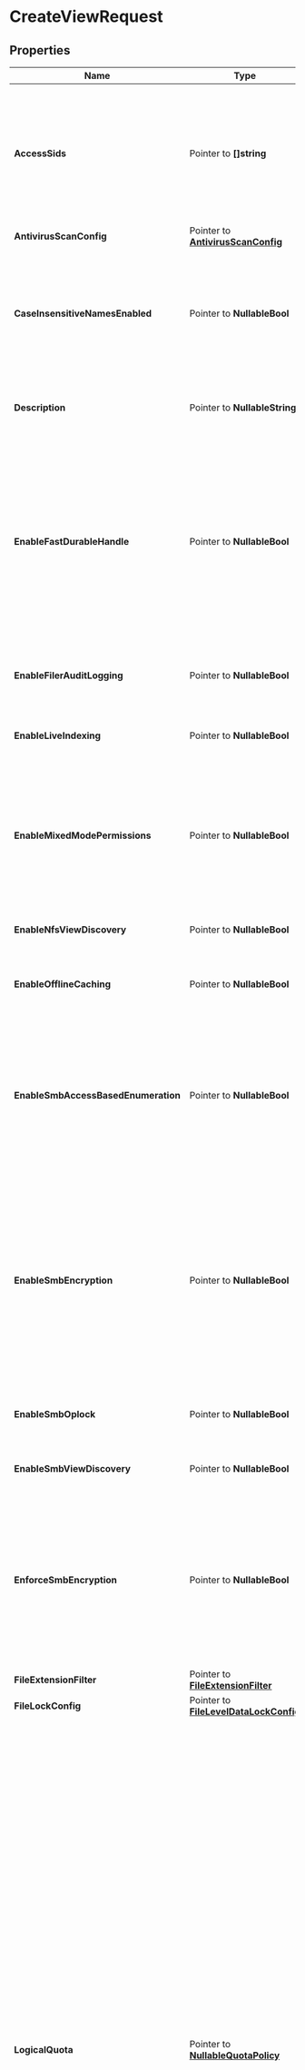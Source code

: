 # CreateViewRequest

## Properties

Name | Type | Description | Notes
------------ | ------------- | ------------- | -------------
**AccessSids** | Pointer to **[]string** | Array of Security Identifiers (SIDs)  Specifies the list of security identifiers (SIDs) for the restricted Principals who have access to this View. | [optional] 
**AntivirusScanConfig** | Pointer to [**AntivirusScanConfig**](AntivirusScanConfig.md) |  | [optional] 
**CaseInsensitiveNamesEnabled** | Pointer to **NullableBool** | Specifies whether to support case insensitive file/folder names. This parameter can only be set during create and cannot be changed. | [optional] 
**Description** | Pointer to **NullableString** | Specifies an optional text description about the View. | [optional] 
**EnableFastDurableHandle** | Pointer to **NullableBool** | Specifies whether fast durable handle is enabled. If enabled, view open handle will be kept in memory, which results in a higher performance. But the handles cannot be recovered if node or service crashes. | [optional] 
**EnableFilerAuditLogging** | Pointer to **NullableBool** | Specifies if Filer Audit Logging is enabled for this view. | [optional] 
**EnableLiveIndexing** | Pointer to **NullableBool** | Specifies whether to enable live indexing for the view. | [optional] 
**EnableMixedModePermissions** | Pointer to **NullableBool** | If set, mixed mode (NFS and SMB) access is enabled for this view. This field is deprecated. Use the field SecurityMode. deprecated: true | [optional] 
**EnableNfsViewDiscovery** | Pointer to **NullableBool** | If set, it enables discovery of view for NFS. | [optional] 
**EnableOfflineCaching** | Pointer to **NullableBool** | Specifies whether to enable offline file caching of the view. | [optional] 
**EnableSmbAccessBasedEnumeration** | Pointer to **NullableBool** | Specifies if access-based enumeration should be enabled. If &#39;true&#39;, only files and folders that the user has permissions to access are visible on the SMB share for that user. | [optional] 
**EnableSmbEncryption** | Pointer to **NullableBool** | Specifies the SMB encryption for the View. If set, it enables the SMB encryption for the View. Encryption is supported only by SMB 3.x dialects. Dialects that do not support would still access data in unencrypted format. | [optional] 
**EnableSmbOplock** | Pointer to **NullableBool** | Specifies whether SMB opportunistic lock is enabled. | [optional] 
**EnableSmbViewDiscovery** | Pointer to **NullableBool** | If set, it enables discovery of view for SMB. | [optional] 
**EnforceSmbEncryption** | Pointer to **NullableBool** | Specifies the SMB encryption for all the sessions for the View. If set, encryption is enforced for all the sessions for the View. When enabled all future and existing unencrypted sessions are disallowed. | [optional] 
**FileExtensionFilter** | Pointer to [**FileExtensionFilter**](FileExtensionFilter.md) |  | [optional] 
**FileLockConfig** | Pointer to [**FileLevelDataLockConfig**](FileLevelDataLockConfig.md) |  | [optional] 
**LogicalQuota** | Pointer to [**NullableQuotaPolicy**](QuotaPolicy.md) | Specifies an optional logical quota limit (in bytes) for the usage allowed on this View. (Logical data is when the data is fully hydrated and expanded.) This limit overrides the limit inherited from the Storage Domain (View Box) (if set). If logicalQuota is nil, the limit is inherited from the Storage Domain (View Box) (if set). A new write is not allowed if the Storage Domain (View Box) will exceed the specified quota. However, it takes time for the Cohesity Cluster to calculate the usage across Nodes, so the limit may be exceeded by a small amount. In addition, if the limit is increased or data is removed, there may be a delay before the Cohesity Cluster allows more data to be written to the View, as the Cluster is calculating the usage across Nodes. | [optional] 
**Name** | **NullableString** | Specifies the name of the new View to create. | 
**NetgroupWhitelist** | Pointer to [**[]NisNetgroup**](NisNetgroup.md) | Array of Netgroups.  Specifies a list of Netgroups that have permissions to access the View. (Overrides the Netgroups specified at the global Cohesity Cluster level.) | [optional] 
**NfsAllSquash** | Pointer to [**NfsSquash**](NfsSquash.md) |  | [optional] 
**NfsRootPermissions** | Pointer to [**NfsRootPermissions**](NfsRootPermissions.md) |  | [optional] 
**NfsRootSquash** | Pointer to [**NfsSquash**](NfsSquash.md) |  | [optional] 
**OverrideGlobalNetgroupWhitelist** | Pointer to **NullableBool** | Specifies whether view level client netgroup whitelist overrides cluster and global setting. | [optional] 
**OverrideGlobalWhitelist** | Pointer to **NullableBool** | Specifies whether view level client subnet whitelist overrides cluster and global setting. | [optional] 
**ProtocolAccess** | Pointer to **NullableString** | Specifies the supported Protocols for the View. &#39;kAll&#39; enables protocol access to following three views: NFS, SMB and S3. &#39;kNFSOnly&#39; enables protocol access to NFS only. &#39;kSMBOnly&#39; enables protocol access to SMB only. &#39;kS3Only&#39; enables protocol access to S3 only. &#39;kSwiftOnly&#39; enables protocol access to Swift only. | [optional] 
**Qos** | Pointer to [**QoS**](QoS.md) |  | [optional] 
**S3KeyMappingConfig** | Pointer to **NullableString** | Specifies key mapping config of S3 storage. Configuration of S3 key mapping.  Specifies the type of S3 key mapping config. | [optional] 
**SecurityMode** | Pointer to **NullableString** | Specifies the security mode used for this view. Currently we support the following modes: Native, Unified and NTFS style. &#39;kNativeMode&#39; indicates a native security mode. &#39;kUnifiedMode&#39; indicates a unified security mode. &#39;kNtfsMode&#39; indicates a NTFS style security mode. | [optional] 
**SharePermissions** | Pointer to [**[]SmbPermission**](SmbPermission.md) | Specifies a list of share level permissions. | [optional] 
**SmbPermissionsInfo** | Pointer to [**SmbPermissionsInfo**](SmbPermissionsInfo.md) |  | [optional] 
**StoragePolicyOverride** | Pointer to [**StoragePolicyOverride**](StoragePolicyOverride.md) |  | [optional] 
**SubnetWhitelist** | Pointer to [**[]Subnet**](Subnet.md) | Array of Subnets.  Specifies a list of Subnets with IP addresses that have permissions to access the View. (Overrides the Subnets specified at the global Cohesity Cluster level.) | [optional] 
**SwiftProjectDomain** | Pointer to **NullableString** | Specifies the Keystone project domain. | [optional] 
**SwiftProjectName** | Pointer to **NullableString** | Specifies the Keystone project name. | [optional] 
**SwiftUserDomain** | Pointer to **NullableString** | Specifies the Keystone user domain. | [optional] 
**SwiftUsername** | Pointer to **NullableString** | Specifies the Keystone username. | [optional] 
**TenantId** | Pointer to **NullableString** | Optional tenant id who has access to this View. | [optional] 
**ViewBoxId** | **NullableInt64** | Specifies the id of the Storage Domain (View Box) where the View will be created. | 
**ViewLockEnabled** | Pointer to **NullableBool** | Specifies whether view lock is enabled. If enabled the view cannot be modified or deleted until unlock. By default it is disabled. | [optional] 

## Methods

### NewCreateViewRequest

`func NewCreateViewRequest(name NullableString, viewBoxId NullableInt64, ) *CreateViewRequest`

NewCreateViewRequest instantiates a new CreateViewRequest object
This constructor will assign default values to properties that have it defined,
and makes sure properties required by API are set, but the set of arguments
will change when the set of required properties is changed

### NewCreateViewRequestWithDefaults

`func NewCreateViewRequestWithDefaults() *CreateViewRequest`

NewCreateViewRequestWithDefaults instantiates a new CreateViewRequest object
This constructor will only assign default values to properties that have it defined,
but it doesn't guarantee that properties required by API are set

### GetAccessSids

`func (o *CreateViewRequest) GetAccessSids() []string`

GetAccessSids returns the AccessSids field if non-nil, zero value otherwise.

### GetAccessSidsOk

`func (o *CreateViewRequest) GetAccessSidsOk() (*[]string, bool)`

GetAccessSidsOk returns a tuple with the AccessSids field if it's non-nil, zero value otherwise
and a boolean to check if the value has been set.

### SetAccessSids

`func (o *CreateViewRequest) SetAccessSids(v []string)`

SetAccessSids sets AccessSids field to given value.

### HasAccessSids

`func (o *CreateViewRequest) HasAccessSids() bool`

HasAccessSids returns a boolean if a field has been set.

### SetAccessSidsNil

`func (o *CreateViewRequest) SetAccessSidsNil(b bool)`

 SetAccessSidsNil sets the value for AccessSids to be an explicit nil

### UnsetAccessSids
`func (o *CreateViewRequest) UnsetAccessSids()`

UnsetAccessSids ensures that no value is present for AccessSids, not even an explicit nil
### GetAntivirusScanConfig

`func (o *CreateViewRequest) GetAntivirusScanConfig() AntivirusScanConfig`

GetAntivirusScanConfig returns the AntivirusScanConfig field if non-nil, zero value otherwise.

### GetAntivirusScanConfigOk

`func (o *CreateViewRequest) GetAntivirusScanConfigOk() (*AntivirusScanConfig, bool)`

GetAntivirusScanConfigOk returns a tuple with the AntivirusScanConfig field if it's non-nil, zero value otherwise
and a boolean to check if the value has been set.

### SetAntivirusScanConfig

`func (o *CreateViewRequest) SetAntivirusScanConfig(v AntivirusScanConfig)`

SetAntivirusScanConfig sets AntivirusScanConfig field to given value.

### HasAntivirusScanConfig

`func (o *CreateViewRequest) HasAntivirusScanConfig() bool`

HasAntivirusScanConfig returns a boolean if a field has been set.

### GetCaseInsensitiveNamesEnabled

`func (o *CreateViewRequest) GetCaseInsensitiveNamesEnabled() bool`

GetCaseInsensitiveNamesEnabled returns the CaseInsensitiveNamesEnabled field if non-nil, zero value otherwise.

### GetCaseInsensitiveNamesEnabledOk

`func (o *CreateViewRequest) GetCaseInsensitiveNamesEnabledOk() (*bool, bool)`

GetCaseInsensitiveNamesEnabledOk returns a tuple with the CaseInsensitiveNamesEnabled field if it's non-nil, zero value otherwise
and a boolean to check if the value has been set.

### SetCaseInsensitiveNamesEnabled

`func (o *CreateViewRequest) SetCaseInsensitiveNamesEnabled(v bool)`

SetCaseInsensitiveNamesEnabled sets CaseInsensitiveNamesEnabled field to given value.

### HasCaseInsensitiveNamesEnabled

`func (o *CreateViewRequest) HasCaseInsensitiveNamesEnabled() bool`

HasCaseInsensitiveNamesEnabled returns a boolean if a field has been set.

### SetCaseInsensitiveNamesEnabledNil

`func (o *CreateViewRequest) SetCaseInsensitiveNamesEnabledNil(b bool)`

 SetCaseInsensitiveNamesEnabledNil sets the value for CaseInsensitiveNamesEnabled to be an explicit nil

### UnsetCaseInsensitiveNamesEnabled
`func (o *CreateViewRequest) UnsetCaseInsensitiveNamesEnabled()`

UnsetCaseInsensitiveNamesEnabled ensures that no value is present for CaseInsensitiveNamesEnabled, not even an explicit nil
### GetDescription

`func (o *CreateViewRequest) GetDescription() string`

GetDescription returns the Description field if non-nil, zero value otherwise.

### GetDescriptionOk

`func (o *CreateViewRequest) GetDescriptionOk() (*string, bool)`

GetDescriptionOk returns a tuple with the Description field if it's non-nil, zero value otherwise
and a boolean to check if the value has been set.

### SetDescription

`func (o *CreateViewRequest) SetDescription(v string)`

SetDescription sets Description field to given value.

### HasDescription

`func (o *CreateViewRequest) HasDescription() bool`

HasDescription returns a boolean if a field has been set.

### SetDescriptionNil

`func (o *CreateViewRequest) SetDescriptionNil(b bool)`

 SetDescriptionNil sets the value for Description to be an explicit nil

### UnsetDescription
`func (o *CreateViewRequest) UnsetDescription()`

UnsetDescription ensures that no value is present for Description, not even an explicit nil
### GetEnableFastDurableHandle

`func (o *CreateViewRequest) GetEnableFastDurableHandle() bool`

GetEnableFastDurableHandle returns the EnableFastDurableHandle field if non-nil, zero value otherwise.

### GetEnableFastDurableHandleOk

`func (o *CreateViewRequest) GetEnableFastDurableHandleOk() (*bool, bool)`

GetEnableFastDurableHandleOk returns a tuple with the EnableFastDurableHandle field if it's non-nil, zero value otherwise
and a boolean to check if the value has been set.

### SetEnableFastDurableHandle

`func (o *CreateViewRequest) SetEnableFastDurableHandle(v bool)`

SetEnableFastDurableHandle sets EnableFastDurableHandle field to given value.

### HasEnableFastDurableHandle

`func (o *CreateViewRequest) HasEnableFastDurableHandle() bool`

HasEnableFastDurableHandle returns a boolean if a field has been set.

### SetEnableFastDurableHandleNil

`func (o *CreateViewRequest) SetEnableFastDurableHandleNil(b bool)`

 SetEnableFastDurableHandleNil sets the value for EnableFastDurableHandle to be an explicit nil

### UnsetEnableFastDurableHandle
`func (o *CreateViewRequest) UnsetEnableFastDurableHandle()`

UnsetEnableFastDurableHandle ensures that no value is present for EnableFastDurableHandle, not even an explicit nil
### GetEnableFilerAuditLogging

`func (o *CreateViewRequest) GetEnableFilerAuditLogging() bool`

GetEnableFilerAuditLogging returns the EnableFilerAuditLogging field if non-nil, zero value otherwise.

### GetEnableFilerAuditLoggingOk

`func (o *CreateViewRequest) GetEnableFilerAuditLoggingOk() (*bool, bool)`

GetEnableFilerAuditLoggingOk returns a tuple with the EnableFilerAuditLogging field if it's non-nil, zero value otherwise
and a boolean to check if the value has been set.

### SetEnableFilerAuditLogging

`func (o *CreateViewRequest) SetEnableFilerAuditLogging(v bool)`

SetEnableFilerAuditLogging sets EnableFilerAuditLogging field to given value.

### HasEnableFilerAuditLogging

`func (o *CreateViewRequest) HasEnableFilerAuditLogging() bool`

HasEnableFilerAuditLogging returns a boolean if a field has been set.

### SetEnableFilerAuditLoggingNil

`func (o *CreateViewRequest) SetEnableFilerAuditLoggingNil(b bool)`

 SetEnableFilerAuditLoggingNil sets the value for EnableFilerAuditLogging to be an explicit nil

### UnsetEnableFilerAuditLogging
`func (o *CreateViewRequest) UnsetEnableFilerAuditLogging()`

UnsetEnableFilerAuditLogging ensures that no value is present for EnableFilerAuditLogging, not even an explicit nil
### GetEnableLiveIndexing

`func (o *CreateViewRequest) GetEnableLiveIndexing() bool`

GetEnableLiveIndexing returns the EnableLiveIndexing field if non-nil, zero value otherwise.

### GetEnableLiveIndexingOk

`func (o *CreateViewRequest) GetEnableLiveIndexingOk() (*bool, bool)`

GetEnableLiveIndexingOk returns a tuple with the EnableLiveIndexing field if it's non-nil, zero value otherwise
and a boolean to check if the value has been set.

### SetEnableLiveIndexing

`func (o *CreateViewRequest) SetEnableLiveIndexing(v bool)`

SetEnableLiveIndexing sets EnableLiveIndexing field to given value.

### HasEnableLiveIndexing

`func (o *CreateViewRequest) HasEnableLiveIndexing() bool`

HasEnableLiveIndexing returns a boolean if a field has been set.

### SetEnableLiveIndexingNil

`func (o *CreateViewRequest) SetEnableLiveIndexingNil(b bool)`

 SetEnableLiveIndexingNil sets the value for EnableLiveIndexing to be an explicit nil

### UnsetEnableLiveIndexing
`func (o *CreateViewRequest) UnsetEnableLiveIndexing()`

UnsetEnableLiveIndexing ensures that no value is present for EnableLiveIndexing, not even an explicit nil
### GetEnableMixedModePermissions

`func (o *CreateViewRequest) GetEnableMixedModePermissions() bool`

GetEnableMixedModePermissions returns the EnableMixedModePermissions field if non-nil, zero value otherwise.

### GetEnableMixedModePermissionsOk

`func (o *CreateViewRequest) GetEnableMixedModePermissionsOk() (*bool, bool)`

GetEnableMixedModePermissionsOk returns a tuple with the EnableMixedModePermissions field if it's non-nil, zero value otherwise
and a boolean to check if the value has been set.

### SetEnableMixedModePermissions

`func (o *CreateViewRequest) SetEnableMixedModePermissions(v bool)`

SetEnableMixedModePermissions sets EnableMixedModePermissions field to given value.

### HasEnableMixedModePermissions

`func (o *CreateViewRequest) HasEnableMixedModePermissions() bool`

HasEnableMixedModePermissions returns a boolean if a field has been set.

### SetEnableMixedModePermissionsNil

`func (o *CreateViewRequest) SetEnableMixedModePermissionsNil(b bool)`

 SetEnableMixedModePermissionsNil sets the value for EnableMixedModePermissions to be an explicit nil

### UnsetEnableMixedModePermissions
`func (o *CreateViewRequest) UnsetEnableMixedModePermissions()`

UnsetEnableMixedModePermissions ensures that no value is present for EnableMixedModePermissions, not even an explicit nil
### GetEnableNfsViewDiscovery

`func (o *CreateViewRequest) GetEnableNfsViewDiscovery() bool`

GetEnableNfsViewDiscovery returns the EnableNfsViewDiscovery field if non-nil, zero value otherwise.

### GetEnableNfsViewDiscoveryOk

`func (o *CreateViewRequest) GetEnableNfsViewDiscoveryOk() (*bool, bool)`

GetEnableNfsViewDiscoveryOk returns a tuple with the EnableNfsViewDiscovery field if it's non-nil, zero value otherwise
and a boolean to check if the value has been set.

### SetEnableNfsViewDiscovery

`func (o *CreateViewRequest) SetEnableNfsViewDiscovery(v bool)`

SetEnableNfsViewDiscovery sets EnableNfsViewDiscovery field to given value.

### HasEnableNfsViewDiscovery

`func (o *CreateViewRequest) HasEnableNfsViewDiscovery() bool`

HasEnableNfsViewDiscovery returns a boolean if a field has been set.

### SetEnableNfsViewDiscoveryNil

`func (o *CreateViewRequest) SetEnableNfsViewDiscoveryNil(b bool)`

 SetEnableNfsViewDiscoveryNil sets the value for EnableNfsViewDiscovery to be an explicit nil

### UnsetEnableNfsViewDiscovery
`func (o *CreateViewRequest) UnsetEnableNfsViewDiscovery()`

UnsetEnableNfsViewDiscovery ensures that no value is present for EnableNfsViewDiscovery, not even an explicit nil
### GetEnableOfflineCaching

`func (o *CreateViewRequest) GetEnableOfflineCaching() bool`

GetEnableOfflineCaching returns the EnableOfflineCaching field if non-nil, zero value otherwise.

### GetEnableOfflineCachingOk

`func (o *CreateViewRequest) GetEnableOfflineCachingOk() (*bool, bool)`

GetEnableOfflineCachingOk returns a tuple with the EnableOfflineCaching field if it's non-nil, zero value otherwise
and a boolean to check if the value has been set.

### SetEnableOfflineCaching

`func (o *CreateViewRequest) SetEnableOfflineCaching(v bool)`

SetEnableOfflineCaching sets EnableOfflineCaching field to given value.

### HasEnableOfflineCaching

`func (o *CreateViewRequest) HasEnableOfflineCaching() bool`

HasEnableOfflineCaching returns a boolean if a field has been set.

### SetEnableOfflineCachingNil

`func (o *CreateViewRequest) SetEnableOfflineCachingNil(b bool)`

 SetEnableOfflineCachingNil sets the value for EnableOfflineCaching to be an explicit nil

### UnsetEnableOfflineCaching
`func (o *CreateViewRequest) UnsetEnableOfflineCaching()`

UnsetEnableOfflineCaching ensures that no value is present for EnableOfflineCaching, not even an explicit nil
### GetEnableSmbAccessBasedEnumeration

`func (o *CreateViewRequest) GetEnableSmbAccessBasedEnumeration() bool`

GetEnableSmbAccessBasedEnumeration returns the EnableSmbAccessBasedEnumeration field if non-nil, zero value otherwise.

### GetEnableSmbAccessBasedEnumerationOk

`func (o *CreateViewRequest) GetEnableSmbAccessBasedEnumerationOk() (*bool, bool)`

GetEnableSmbAccessBasedEnumerationOk returns a tuple with the EnableSmbAccessBasedEnumeration field if it's non-nil, zero value otherwise
and a boolean to check if the value has been set.

### SetEnableSmbAccessBasedEnumeration

`func (o *CreateViewRequest) SetEnableSmbAccessBasedEnumeration(v bool)`

SetEnableSmbAccessBasedEnumeration sets EnableSmbAccessBasedEnumeration field to given value.

### HasEnableSmbAccessBasedEnumeration

`func (o *CreateViewRequest) HasEnableSmbAccessBasedEnumeration() bool`

HasEnableSmbAccessBasedEnumeration returns a boolean if a field has been set.

### SetEnableSmbAccessBasedEnumerationNil

`func (o *CreateViewRequest) SetEnableSmbAccessBasedEnumerationNil(b bool)`

 SetEnableSmbAccessBasedEnumerationNil sets the value for EnableSmbAccessBasedEnumeration to be an explicit nil

### UnsetEnableSmbAccessBasedEnumeration
`func (o *CreateViewRequest) UnsetEnableSmbAccessBasedEnumeration()`

UnsetEnableSmbAccessBasedEnumeration ensures that no value is present for EnableSmbAccessBasedEnumeration, not even an explicit nil
### GetEnableSmbEncryption

`func (o *CreateViewRequest) GetEnableSmbEncryption() bool`

GetEnableSmbEncryption returns the EnableSmbEncryption field if non-nil, zero value otherwise.

### GetEnableSmbEncryptionOk

`func (o *CreateViewRequest) GetEnableSmbEncryptionOk() (*bool, bool)`

GetEnableSmbEncryptionOk returns a tuple with the EnableSmbEncryption field if it's non-nil, zero value otherwise
and a boolean to check if the value has been set.

### SetEnableSmbEncryption

`func (o *CreateViewRequest) SetEnableSmbEncryption(v bool)`

SetEnableSmbEncryption sets EnableSmbEncryption field to given value.

### HasEnableSmbEncryption

`func (o *CreateViewRequest) HasEnableSmbEncryption() bool`

HasEnableSmbEncryption returns a boolean if a field has been set.

### SetEnableSmbEncryptionNil

`func (o *CreateViewRequest) SetEnableSmbEncryptionNil(b bool)`

 SetEnableSmbEncryptionNil sets the value for EnableSmbEncryption to be an explicit nil

### UnsetEnableSmbEncryption
`func (o *CreateViewRequest) UnsetEnableSmbEncryption()`

UnsetEnableSmbEncryption ensures that no value is present for EnableSmbEncryption, not even an explicit nil
### GetEnableSmbOplock

`func (o *CreateViewRequest) GetEnableSmbOplock() bool`

GetEnableSmbOplock returns the EnableSmbOplock field if non-nil, zero value otherwise.

### GetEnableSmbOplockOk

`func (o *CreateViewRequest) GetEnableSmbOplockOk() (*bool, bool)`

GetEnableSmbOplockOk returns a tuple with the EnableSmbOplock field if it's non-nil, zero value otherwise
and a boolean to check if the value has been set.

### SetEnableSmbOplock

`func (o *CreateViewRequest) SetEnableSmbOplock(v bool)`

SetEnableSmbOplock sets EnableSmbOplock field to given value.

### HasEnableSmbOplock

`func (o *CreateViewRequest) HasEnableSmbOplock() bool`

HasEnableSmbOplock returns a boolean if a field has been set.

### SetEnableSmbOplockNil

`func (o *CreateViewRequest) SetEnableSmbOplockNil(b bool)`

 SetEnableSmbOplockNil sets the value for EnableSmbOplock to be an explicit nil

### UnsetEnableSmbOplock
`func (o *CreateViewRequest) UnsetEnableSmbOplock()`

UnsetEnableSmbOplock ensures that no value is present for EnableSmbOplock, not even an explicit nil
### GetEnableSmbViewDiscovery

`func (o *CreateViewRequest) GetEnableSmbViewDiscovery() bool`

GetEnableSmbViewDiscovery returns the EnableSmbViewDiscovery field if non-nil, zero value otherwise.

### GetEnableSmbViewDiscoveryOk

`func (o *CreateViewRequest) GetEnableSmbViewDiscoveryOk() (*bool, bool)`

GetEnableSmbViewDiscoveryOk returns a tuple with the EnableSmbViewDiscovery field if it's non-nil, zero value otherwise
and a boolean to check if the value has been set.

### SetEnableSmbViewDiscovery

`func (o *CreateViewRequest) SetEnableSmbViewDiscovery(v bool)`

SetEnableSmbViewDiscovery sets EnableSmbViewDiscovery field to given value.

### HasEnableSmbViewDiscovery

`func (o *CreateViewRequest) HasEnableSmbViewDiscovery() bool`

HasEnableSmbViewDiscovery returns a boolean if a field has been set.

### SetEnableSmbViewDiscoveryNil

`func (o *CreateViewRequest) SetEnableSmbViewDiscoveryNil(b bool)`

 SetEnableSmbViewDiscoveryNil sets the value for EnableSmbViewDiscovery to be an explicit nil

### UnsetEnableSmbViewDiscovery
`func (o *CreateViewRequest) UnsetEnableSmbViewDiscovery()`

UnsetEnableSmbViewDiscovery ensures that no value is present for EnableSmbViewDiscovery, not even an explicit nil
### GetEnforceSmbEncryption

`func (o *CreateViewRequest) GetEnforceSmbEncryption() bool`

GetEnforceSmbEncryption returns the EnforceSmbEncryption field if non-nil, zero value otherwise.

### GetEnforceSmbEncryptionOk

`func (o *CreateViewRequest) GetEnforceSmbEncryptionOk() (*bool, bool)`

GetEnforceSmbEncryptionOk returns a tuple with the EnforceSmbEncryption field if it's non-nil, zero value otherwise
and a boolean to check if the value has been set.

### SetEnforceSmbEncryption

`func (o *CreateViewRequest) SetEnforceSmbEncryption(v bool)`

SetEnforceSmbEncryption sets EnforceSmbEncryption field to given value.

### HasEnforceSmbEncryption

`func (o *CreateViewRequest) HasEnforceSmbEncryption() bool`

HasEnforceSmbEncryption returns a boolean if a field has been set.

### SetEnforceSmbEncryptionNil

`func (o *CreateViewRequest) SetEnforceSmbEncryptionNil(b bool)`

 SetEnforceSmbEncryptionNil sets the value for EnforceSmbEncryption to be an explicit nil

### UnsetEnforceSmbEncryption
`func (o *CreateViewRequest) UnsetEnforceSmbEncryption()`

UnsetEnforceSmbEncryption ensures that no value is present for EnforceSmbEncryption, not even an explicit nil
### GetFileExtensionFilter

`func (o *CreateViewRequest) GetFileExtensionFilter() FileExtensionFilter`

GetFileExtensionFilter returns the FileExtensionFilter field if non-nil, zero value otherwise.

### GetFileExtensionFilterOk

`func (o *CreateViewRequest) GetFileExtensionFilterOk() (*FileExtensionFilter, bool)`

GetFileExtensionFilterOk returns a tuple with the FileExtensionFilter field if it's non-nil, zero value otherwise
and a boolean to check if the value has been set.

### SetFileExtensionFilter

`func (o *CreateViewRequest) SetFileExtensionFilter(v FileExtensionFilter)`

SetFileExtensionFilter sets FileExtensionFilter field to given value.

### HasFileExtensionFilter

`func (o *CreateViewRequest) HasFileExtensionFilter() bool`

HasFileExtensionFilter returns a boolean if a field has been set.

### GetFileLockConfig

`func (o *CreateViewRequest) GetFileLockConfig() FileLevelDataLockConfig`

GetFileLockConfig returns the FileLockConfig field if non-nil, zero value otherwise.

### GetFileLockConfigOk

`func (o *CreateViewRequest) GetFileLockConfigOk() (*FileLevelDataLockConfig, bool)`

GetFileLockConfigOk returns a tuple with the FileLockConfig field if it's non-nil, zero value otherwise
and a boolean to check if the value has been set.

### SetFileLockConfig

`func (o *CreateViewRequest) SetFileLockConfig(v FileLevelDataLockConfig)`

SetFileLockConfig sets FileLockConfig field to given value.

### HasFileLockConfig

`func (o *CreateViewRequest) HasFileLockConfig() bool`

HasFileLockConfig returns a boolean if a field has been set.

### GetLogicalQuota

`func (o *CreateViewRequest) GetLogicalQuota() QuotaPolicy`

GetLogicalQuota returns the LogicalQuota field if non-nil, zero value otherwise.

### GetLogicalQuotaOk

`func (o *CreateViewRequest) GetLogicalQuotaOk() (*QuotaPolicy, bool)`

GetLogicalQuotaOk returns a tuple with the LogicalQuota field if it's non-nil, zero value otherwise
and a boolean to check if the value has been set.

### SetLogicalQuota

`func (o *CreateViewRequest) SetLogicalQuota(v QuotaPolicy)`

SetLogicalQuota sets LogicalQuota field to given value.

### HasLogicalQuota

`func (o *CreateViewRequest) HasLogicalQuota() bool`

HasLogicalQuota returns a boolean if a field has been set.

### SetLogicalQuotaNil

`func (o *CreateViewRequest) SetLogicalQuotaNil(b bool)`

 SetLogicalQuotaNil sets the value for LogicalQuota to be an explicit nil

### UnsetLogicalQuota
`func (o *CreateViewRequest) UnsetLogicalQuota()`

UnsetLogicalQuota ensures that no value is present for LogicalQuota, not even an explicit nil
### GetName

`func (o *CreateViewRequest) GetName() string`

GetName returns the Name field if non-nil, zero value otherwise.

### GetNameOk

`func (o *CreateViewRequest) GetNameOk() (*string, bool)`

GetNameOk returns a tuple with the Name field if it's non-nil, zero value otherwise
and a boolean to check if the value has been set.

### SetName

`func (o *CreateViewRequest) SetName(v string)`

SetName sets Name field to given value.


### SetNameNil

`func (o *CreateViewRequest) SetNameNil(b bool)`

 SetNameNil sets the value for Name to be an explicit nil

### UnsetName
`func (o *CreateViewRequest) UnsetName()`

UnsetName ensures that no value is present for Name, not even an explicit nil
### GetNetgroupWhitelist

`func (o *CreateViewRequest) GetNetgroupWhitelist() []NisNetgroup`

GetNetgroupWhitelist returns the NetgroupWhitelist field if non-nil, zero value otherwise.

### GetNetgroupWhitelistOk

`func (o *CreateViewRequest) GetNetgroupWhitelistOk() (*[]NisNetgroup, bool)`

GetNetgroupWhitelistOk returns a tuple with the NetgroupWhitelist field if it's non-nil, zero value otherwise
and a boolean to check if the value has been set.

### SetNetgroupWhitelist

`func (o *CreateViewRequest) SetNetgroupWhitelist(v []NisNetgroup)`

SetNetgroupWhitelist sets NetgroupWhitelist field to given value.

### HasNetgroupWhitelist

`func (o *CreateViewRequest) HasNetgroupWhitelist() bool`

HasNetgroupWhitelist returns a boolean if a field has been set.

### SetNetgroupWhitelistNil

`func (o *CreateViewRequest) SetNetgroupWhitelistNil(b bool)`

 SetNetgroupWhitelistNil sets the value for NetgroupWhitelist to be an explicit nil

### UnsetNetgroupWhitelist
`func (o *CreateViewRequest) UnsetNetgroupWhitelist()`

UnsetNetgroupWhitelist ensures that no value is present for NetgroupWhitelist, not even an explicit nil
### GetNfsAllSquash

`func (o *CreateViewRequest) GetNfsAllSquash() NfsSquash`

GetNfsAllSquash returns the NfsAllSquash field if non-nil, zero value otherwise.

### GetNfsAllSquashOk

`func (o *CreateViewRequest) GetNfsAllSquashOk() (*NfsSquash, bool)`

GetNfsAllSquashOk returns a tuple with the NfsAllSquash field if it's non-nil, zero value otherwise
and a boolean to check if the value has been set.

### SetNfsAllSquash

`func (o *CreateViewRequest) SetNfsAllSquash(v NfsSquash)`

SetNfsAllSquash sets NfsAllSquash field to given value.

### HasNfsAllSquash

`func (o *CreateViewRequest) HasNfsAllSquash() bool`

HasNfsAllSquash returns a boolean if a field has been set.

### GetNfsRootPermissions

`func (o *CreateViewRequest) GetNfsRootPermissions() NfsRootPermissions`

GetNfsRootPermissions returns the NfsRootPermissions field if non-nil, zero value otherwise.

### GetNfsRootPermissionsOk

`func (o *CreateViewRequest) GetNfsRootPermissionsOk() (*NfsRootPermissions, bool)`

GetNfsRootPermissionsOk returns a tuple with the NfsRootPermissions field if it's non-nil, zero value otherwise
and a boolean to check if the value has been set.

### SetNfsRootPermissions

`func (o *CreateViewRequest) SetNfsRootPermissions(v NfsRootPermissions)`

SetNfsRootPermissions sets NfsRootPermissions field to given value.

### HasNfsRootPermissions

`func (o *CreateViewRequest) HasNfsRootPermissions() bool`

HasNfsRootPermissions returns a boolean if a field has been set.

### GetNfsRootSquash

`func (o *CreateViewRequest) GetNfsRootSquash() NfsSquash`

GetNfsRootSquash returns the NfsRootSquash field if non-nil, zero value otherwise.

### GetNfsRootSquashOk

`func (o *CreateViewRequest) GetNfsRootSquashOk() (*NfsSquash, bool)`

GetNfsRootSquashOk returns a tuple with the NfsRootSquash field if it's non-nil, zero value otherwise
and a boolean to check if the value has been set.

### SetNfsRootSquash

`func (o *CreateViewRequest) SetNfsRootSquash(v NfsSquash)`

SetNfsRootSquash sets NfsRootSquash field to given value.

### HasNfsRootSquash

`func (o *CreateViewRequest) HasNfsRootSquash() bool`

HasNfsRootSquash returns a boolean if a field has been set.

### GetOverrideGlobalNetgroupWhitelist

`func (o *CreateViewRequest) GetOverrideGlobalNetgroupWhitelist() bool`

GetOverrideGlobalNetgroupWhitelist returns the OverrideGlobalNetgroupWhitelist field if non-nil, zero value otherwise.

### GetOverrideGlobalNetgroupWhitelistOk

`func (o *CreateViewRequest) GetOverrideGlobalNetgroupWhitelistOk() (*bool, bool)`

GetOverrideGlobalNetgroupWhitelistOk returns a tuple with the OverrideGlobalNetgroupWhitelist field if it's non-nil, zero value otherwise
and a boolean to check if the value has been set.

### SetOverrideGlobalNetgroupWhitelist

`func (o *CreateViewRequest) SetOverrideGlobalNetgroupWhitelist(v bool)`

SetOverrideGlobalNetgroupWhitelist sets OverrideGlobalNetgroupWhitelist field to given value.

### HasOverrideGlobalNetgroupWhitelist

`func (o *CreateViewRequest) HasOverrideGlobalNetgroupWhitelist() bool`

HasOverrideGlobalNetgroupWhitelist returns a boolean if a field has been set.

### SetOverrideGlobalNetgroupWhitelistNil

`func (o *CreateViewRequest) SetOverrideGlobalNetgroupWhitelistNil(b bool)`

 SetOverrideGlobalNetgroupWhitelistNil sets the value for OverrideGlobalNetgroupWhitelist to be an explicit nil

### UnsetOverrideGlobalNetgroupWhitelist
`func (o *CreateViewRequest) UnsetOverrideGlobalNetgroupWhitelist()`

UnsetOverrideGlobalNetgroupWhitelist ensures that no value is present for OverrideGlobalNetgroupWhitelist, not even an explicit nil
### GetOverrideGlobalWhitelist

`func (o *CreateViewRequest) GetOverrideGlobalWhitelist() bool`

GetOverrideGlobalWhitelist returns the OverrideGlobalWhitelist field if non-nil, zero value otherwise.

### GetOverrideGlobalWhitelistOk

`func (o *CreateViewRequest) GetOverrideGlobalWhitelistOk() (*bool, bool)`

GetOverrideGlobalWhitelistOk returns a tuple with the OverrideGlobalWhitelist field if it's non-nil, zero value otherwise
and a boolean to check if the value has been set.

### SetOverrideGlobalWhitelist

`func (o *CreateViewRequest) SetOverrideGlobalWhitelist(v bool)`

SetOverrideGlobalWhitelist sets OverrideGlobalWhitelist field to given value.

### HasOverrideGlobalWhitelist

`func (o *CreateViewRequest) HasOverrideGlobalWhitelist() bool`

HasOverrideGlobalWhitelist returns a boolean if a field has been set.

### SetOverrideGlobalWhitelistNil

`func (o *CreateViewRequest) SetOverrideGlobalWhitelistNil(b bool)`

 SetOverrideGlobalWhitelistNil sets the value for OverrideGlobalWhitelist to be an explicit nil

### UnsetOverrideGlobalWhitelist
`func (o *CreateViewRequest) UnsetOverrideGlobalWhitelist()`

UnsetOverrideGlobalWhitelist ensures that no value is present for OverrideGlobalWhitelist, not even an explicit nil
### GetProtocolAccess

`func (o *CreateViewRequest) GetProtocolAccess() string`

GetProtocolAccess returns the ProtocolAccess field if non-nil, zero value otherwise.

### GetProtocolAccessOk

`func (o *CreateViewRequest) GetProtocolAccessOk() (*string, bool)`

GetProtocolAccessOk returns a tuple with the ProtocolAccess field if it's non-nil, zero value otherwise
and a boolean to check if the value has been set.

### SetProtocolAccess

`func (o *CreateViewRequest) SetProtocolAccess(v string)`

SetProtocolAccess sets ProtocolAccess field to given value.

### HasProtocolAccess

`func (o *CreateViewRequest) HasProtocolAccess() bool`

HasProtocolAccess returns a boolean if a field has been set.

### SetProtocolAccessNil

`func (o *CreateViewRequest) SetProtocolAccessNil(b bool)`

 SetProtocolAccessNil sets the value for ProtocolAccess to be an explicit nil

### UnsetProtocolAccess
`func (o *CreateViewRequest) UnsetProtocolAccess()`

UnsetProtocolAccess ensures that no value is present for ProtocolAccess, not even an explicit nil
### GetQos

`func (o *CreateViewRequest) GetQos() QoS`

GetQos returns the Qos field if non-nil, zero value otherwise.

### GetQosOk

`func (o *CreateViewRequest) GetQosOk() (*QoS, bool)`

GetQosOk returns a tuple with the Qos field if it's non-nil, zero value otherwise
and a boolean to check if the value has been set.

### SetQos

`func (o *CreateViewRequest) SetQos(v QoS)`

SetQos sets Qos field to given value.

### HasQos

`func (o *CreateViewRequest) HasQos() bool`

HasQos returns a boolean if a field has been set.

### GetS3KeyMappingConfig

`func (o *CreateViewRequest) GetS3KeyMappingConfig() string`

GetS3KeyMappingConfig returns the S3KeyMappingConfig field if non-nil, zero value otherwise.

### GetS3KeyMappingConfigOk

`func (o *CreateViewRequest) GetS3KeyMappingConfigOk() (*string, bool)`

GetS3KeyMappingConfigOk returns a tuple with the S3KeyMappingConfig field if it's non-nil, zero value otherwise
and a boolean to check if the value has been set.

### SetS3KeyMappingConfig

`func (o *CreateViewRequest) SetS3KeyMappingConfig(v string)`

SetS3KeyMappingConfig sets S3KeyMappingConfig field to given value.

### HasS3KeyMappingConfig

`func (o *CreateViewRequest) HasS3KeyMappingConfig() bool`

HasS3KeyMappingConfig returns a boolean if a field has been set.

### SetS3KeyMappingConfigNil

`func (o *CreateViewRequest) SetS3KeyMappingConfigNil(b bool)`

 SetS3KeyMappingConfigNil sets the value for S3KeyMappingConfig to be an explicit nil

### UnsetS3KeyMappingConfig
`func (o *CreateViewRequest) UnsetS3KeyMappingConfig()`

UnsetS3KeyMappingConfig ensures that no value is present for S3KeyMappingConfig, not even an explicit nil
### GetSecurityMode

`func (o *CreateViewRequest) GetSecurityMode() string`

GetSecurityMode returns the SecurityMode field if non-nil, zero value otherwise.

### GetSecurityModeOk

`func (o *CreateViewRequest) GetSecurityModeOk() (*string, bool)`

GetSecurityModeOk returns a tuple with the SecurityMode field if it's non-nil, zero value otherwise
and a boolean to check if the value has been set.

### SetSecurityMode

`func (o *CreateViewRequest) SetSecurityMode(v string)`

SetSecurityMode sets SecurityMode field to given value.

### HasSecurityMode

`func (o *CreateViewRequest) HasSecurityMode() bool`

HasSecurityMode returns a boolean if a field has been set.

### SetSecurityModeNil

`func (o *CreateViewRequest) SetSecurityModeNil(b bool)`

 SetSecurityModeNil sets the value for SecurityMode to be an explicit nil

### UnsetSecurityMode
`func (o *CreateViewRequest) UnsetSecurityMode()`

UnsetSecurityMode ensures that no value is present for SecurityMode, not even an explicit nil
### GetSharePermissions

`func (o *CreateViewRequest) GetSharePermissions() []SmbPermission`

GetSharePermissions returns the SharePermissions field if non-nil, zero value otherwise.

### GetSharePermissionsOk

`func (o *CreateViewRequest) GetSharePermissionsOk() (*[]SmbPermission, bool)`

GetSharePermissionsOk returns a tuple with the SharePermissions field if it's non-nil, zero value otherwise
and a boolean to check if the value has been set.

### SetSharePermissions

`func (o *CreateViewRequest) SetSharePermissions(v []SmbPermission)`

SetSharePermissions sets SharePermissions field to given value.

### HasSharePermissions

`func (o *CreateViewRequest) HasSharePermissions() bool`

HasSharePermissions returns a boolean if a field has been set.

### SetSharePermissionsNil

`func (o *CreateViewRequest) SetSharePermissionsNil(b bool)`

 SetSharePermissionsNil sets the value for SharePermissions to be an explicit nil

### UnsetSharePermissions
`func (o *CreateViewRequest) UnsetSharePermissions()`

UnsetSharePermissions ensures that no value is present for SharePermissions, not even an explicit nil
### GetSmbPermissionsInfo

`func (o *CreateViewRequest) GetSmbPermissionsInfo() SmbPermissionsInfo`

GetSmbPermissionsInfo returns the SmbPermissionsInfo field if non-nil, zero value otherwise.

### GetSmbPermissionsInfoOk

`func (o *CreateViewRequest) GetSmbPermissionsInfoOk() (*SmbPermissionsInfo, bool)`

GetSmbPermissionsInfoOk returns a tuple with the SmbPermissionsInfo field if it's non-nil, zero value otherwise
and a boolean to check if the value has been set.

### SetSmbPermissionsInfo

`func (o *CreateViewRequest) SetSmbPermissionsInfo(v SmbPermissionsInfo)`

SetSmbPermissionsInfo sets SmbPermissionsInfo field to given value.

### HasSmbPermissionsInfo

`func (o *CreateViewRequest) HasSmbPermissionsInfo() bool`

HasSmbPermissionsInfo returns a boolean if a field has been set.

### GetStoragePolicyOverride

`func (o *CreateViewRequest) GetStoragePolicyOverride() StoragePolicyOverride`

GetStoragePolicyOverride returns the StoragePolicyOverride field if non-nil, zero value otherwise.

### GetStoragePolicyOverrideOk

`func (o *CreateViewRequest) GetStoragePolicyOverrideOk() (*StoragePolicyOverride, bool)`

GetStoragePolicyOverrideOk returns a tuple with the StoragePolicyOverride field if it's non-nil, zero value otherwise
and a boolean to check if the value has been set.

### SetStoragePolicyOverride

`func (o *CreateViewRequest) SetStoragePolicyOverride(v StoragePolicyOverride)`

SetStoragePolicyOverride sets StoragePolicyOverride field to given value.

### HasStoragePolicyOverride

`func (o *CreateViewRequest) HasStoragePolicyOverride() bool`

HasStoragePolicyOverride returns a boolean if a field has been set.

### GetSubnetWhitelist

`func (o *CreateViewRequest) GetSubnetWhitelist() []Subnet`

GetSubnetWhitelist returns the SubnetWhitelist field if non-nil, zero value otherwise.

### GetSubnetWhitelistOk

`func (o *CreateViewRequest) GetSubnetWhitelistOk() (*[]Subnet, bool)`

GetSubnetWhitelistOk returns a tuple with the SubnetWhitelist field if it's non-nil, zero value otherwise
and a boolean to check if the value has been set.

### SetSubnetWhitelist

`func (o *CreateViewRequest) SetSubnetWhitelist(v []Subnet)`

SetSubnetWhitelist sets SubnetWhitelist field to given value.

### HasSubnetWhitelist

`func (o *CreateViewRequest) HasSubnetWhitelist() bool`

HasSubnetWhitelist returns a boolean if a field has been set.

### SetSubnetWhitelistNil

`func (o *CreateViewRequest) SetSubnetWhitelistNil(b bool)`

 SetSubnetWhitelistNil sets the value for SubnetWhitelist to be an explicit nil

### UnsetSubnetWhitelist
`func (o *CreateViewRequest) UnsetSubnetWhitelist()`

UnsetSubnetWhitelist ensures that no value is present for SubnetWhitelist, not even an explicit nil
### GetSwiftProjectDomain

`func (o *CreateViewRequest) GetSwiftProjectDomain() string`

GetSwiftProjectDomain returns the SwiftProjectDomain field if non-nil, zero value otherwise.

### GetSwiftProjectDomainOk

`func (o *CreateViewRequest) GetSwiftProjectDomainOk() (*string, bool)`

GetSwiftProjectDomainOk returns a tuple with the SwiftProjectDomain field if it's non-nil, zero value otherwise
and a boolean to check if the value has been set.

### SetSwiftProjectDomain

`func (o *CreateViewRequest) SetSwiftProjectDomain(v string)`

SetSwiftProjectDomain sets SwiftProjectDomain field to given value.

### HasSwiftProjectDomain

`func (o *CreateViewRequest) HasSwiftProjectDomain() bool`

HasSwiftProjectDomain returns a boolean if a field has been set.

### SetSwiftProjectDomainNil

`func (o *CreateViewRequest) SetSwiftProjectDomainNil(b bool)`

 SetSwiftProjectDomainNil sets the value for SwiftProjectDomain to be an explicit nil

### UnsetSwiftProjectDomain
`func (o *CreateViewRequest) UnsetSwiftProjectDomain()`

UnsetSwiftProjectDomain ensures that no value is present for SwiftProjectDomain, not even an explicit nil
### GetSwiftProjectName

`func (o *CreateViewRequest) GetSwiftProjectName() string`

GetSwiftProjectName returns the SwiftProjectName field if non-nil, zero value otherwise.

### GetSwiftProjectNameOk

`func (o *CreateViewRequest) GetSwiftProjectNameOk() (*string, bool)`

GetSwiftProjectNameOk returns a tuple with the SwiftProjectName field if it's non-nil, zero value otherwise
and a boolean to check if the value has been set.

### SetSwiftProjectName

`func (o *CreateViewRequest) SetSwiftProjectName(v string)`

SetSwiftProjectName sets SwiftProjectName field to given value.

### HasSwiftProjectName

`func (o *CreateViewRequest) HasSwiftProjectName() bool`

HasSwiftProjectName returns a boolean if a field has been set.

### SetSwiftProjectNameNil

`func (o *CreateViewRequest) SetSwiftProjectNameNil(b bool)`

 SetSwiftProjectNameNil sets the value for SwiftProjectName to be an explicit nil

### UnsetSwiftProjectName
`func (o *CreateViewRequest) UnsetSwiftProjectName()`

UnsetSwiftProjectName ensures that no value is present for SwiftProjectName, not even an explicit nil
### GetSwiftUserDomain

`func (o *CreateViewRequest) GetSwiftUserDomain() string`

GetSwiftUserDomain returns the SwiftUserDomain field if non-nil, zero value otherwise.

### GetSwiftUserDomainOk

`func (o *CreateViewRequest) GetSwiftUserDomainOk() (*string, bool)`

GetSwiftUserDomainOk returns a tuple with the SwiftUserDomain field if it's non-nil, zero value otherwise
and a boolean to check if the value has been set.

### SetSwiftUserDomain

`func (o *CreateViewRequest) SetSwiftUserDomain(v string)`

SetSwiftUserDomain sets SwiftUserDomain field to given value.

### HasSwiftUserDomain

`func (o *CreateViewRequest) HasSwiftUserDomain() bool`

HasSwiftUserDomain returns a boolean if a field has been set.

### SetSwiftUserDomainNil

`func (o *CreateViewRequest) SetSwiftUserDomainNil(b bool)`

 SetSwiftUserDomainNil sets the value for SwiftUserDomain to be an explicit nil

### UnsetSwiftUserDomain
`func (o *CreateViewRequest) UnsetSwiftUserDomain()`

UnsetSwiftUserDomain ensures that no value is present for SwiftUserDomain, not even an explicit nil
### GetSwiftUsername

`func (o *CreateViewRequest) GetSwiftUsername() string`

GetSwiftUsername returns the SwiftUsername field if non-nil, zero value otherwise.

### GetSwiftUsernameOk

`func (o *CreateViewRequest) GetSwiftUsernameOk() (*string, bool)`

GetSwiftUsernameOk returns a tuple with the SwiftUsername field if it's non-nil, zero value otherwise
and a boolean to check if the value has been set.

### SetSwiftUsername

`func (o *CreateViewRequest) SetSwiftUsername(v string)`

SetSwiftUsername sets SwiftUsername field to given value.

### HasSwiftUsername

`func (o *CreateViewRequest) HasSwiftUsername() bool`

HasSwiftUsername returns a boolean if a field has been set.

### SetSwiftUsernameNil

`func (o *CreateViewRequest) SetSwiftUsernameNil(b bool)`

 SetSwiftUsernameNil sets the value for SwiftUsername to be an explicit nil

### UnsetSwiftUsername
`func (o *CreateViewRequest) UnsetSwiftUsername()`

UnsetSwiftUsername ensures that no value is present for SwiftUsername, not even an explicit nil
### GetTenantId

`func (o *CreateViewRequest) GetTenantId() string`

GetTenantId returns the TenantId field if non-nil, zero value otherwise.

### GetTenantIdOk

`func (o *CreateViewRequest) GetTenantIdOk() (*string, bool)`

GetTenantIdOk returns a tuple with the TenantId field if it's non-nil, zero value otherwise
and a boolean to check if the value has been set.

### SetTenantId

`func (o *CreateViewRequest) SetTenantId(v string)`

SetTenantId sets TenantId field to given value.

### HasTenantId

`func (o *CreateViewRequest) HasTenantId() bool`

HasTenantId returns a boolean if a field has been set.

### SetTenantIdNil

`func (o *CreateViewRequest) SetTenantIdNil(b bool)`

 SetTenantIdNil sets the value for TenantId to be an explicit nil

### UnsetTenantId
`func (o *CreateViewRequest) UnsetTenantId()`

UnsetTenantId ensures that no value is present for TenantId, not even an explicit nil
### GetViewBoxId

`func (o *CreateViewRequest) GetViewBoxId() int64`

GetViewBoxId returns the ViewBoxId field if non-nil, zero value otherwise.

### GetViewBoxIdOk

`func (o *CreateViewRequest) GetViewBoxIdOk() (*int64, bool)`

GetViewBoxIdOk returns a tuple with the ViewBoxId field if it's non-nil, zero value otherwise
and a boolean to check if the value has been set.

### SetViewBoxId

`func (o *CreateViewRequest) SetViewBoxId(v int64)`

SetViewBoxId sets ViewBoxId field to given value.


### SetViewBoxIdNil

`func (o *CreateViewRequest) SetViewBoxIdNil(b bool)`

 SetViewBoxIdNil sets the value for ViewBoxId to be an explicit nil

### UnsetViewBoxId
`func (o *CreateViewRequest) UnsetViewBoxId()`

UnsetViewBoxId ensures that no value is present for ViewBoxId, not even an explicit nil
### GetViewLockEnabled

`func (o *CreateViewRequest) GetViewLockEnabled() bool`

GetViewLockEnabled returns the ViewLockEnabled field if non-nil, zero value otherwise.

### GetViewLockEnabledOk

`func (o *CreateViewRequest) GetViewLockEnabledOk() (*bool, bool)`

GetViewLockEnabledOk returns a tuple with the ViewLockEnabled field if it's non-nil, zero value otherwise
and a boolean to check if the value has been set.

### SetViewLockEnabled

`func (o *CreateViewRequest) SetViewLockEnabled(v bool)`

SetViewLockEnabled sets ViewLockEnabled field to given value.

### HasViewLockEnabled

`func (o *CreateViewRequest) HasViewLockEnabled() bool`

HasViewLockEnabled returns a boolean if a field has been set.

### SetViewLockEnabledNil

`func (o *CreateViewRequest) SetViewLockEnabledNil(b bool)`

 SetViewLockEnabledNil sets the value for ViewLockEnabled to be an explicit nil

### UnsetViewLockEnabled
`func (o *CreateViewRequest) UnsetViewLockEnabled()`

UnsetViewLockEnabled ensures that no value is present for ViewLockEnabled, not even an explicit nil

[[Back to Model list]](../README.md#documentation-for-models) [[Back to API list]](../README.md#documentation-for-api-endpoints) [[Back to README]](../README.md)


